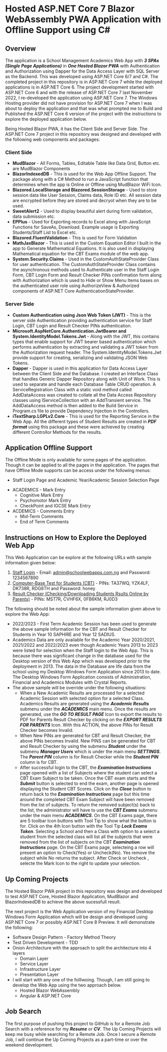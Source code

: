 # **Hosted ASP.NET Core 7 Blazor WebAssembly PWA Application with Offline Support using C#**
## Overview ##
The application is a School Management Academics Web App with ***3 SPAs (Single Page Applications)*** in ***One Hosted Blazor PWA*** with Authentication and Authorization using Dapper for the Data Access Layer with SQL Server as the Backend. This was developed using ASP.NET Core 6/7 and C#. The completed project in this repository is in ASP.NET Core 7 while the deployed applications is in ASP.NET Core 6. The project development started with ASP.NET Core 6 and with the release of ASP.NET Core 7 last November 2022, I re-developed the application using ASP.NET Core 7. The Windows Hosting provider did not have provision for ASP.NET Core 7 when I was about to deploy the application and that was what prompted me to Build and Published the ASP.NET Core 6 version of the project with the instructions to explore the deployed application below. 

Being Hosted Blazor PWA, it has the Client Side and Server Side. The ASP.NET Core 7 project in this repository was designed and developed with the following web components and packages:

### **Client Side** ###
* **MudBlazor** - All Forms, Tables, Editable Table like Data Grid, Button etc. are MudBlazor Components
* **BlazorIndexedDB** - This is used for the Web App Offline Support. The package along with a C# Method to run a JavaScript  function that determines when the app is Online or Offline using MudBlazor WiFi Icon.
* **Blazored.LocalStorage and Blazored.SessionStorage** - Used to store session data like User Session, Claims data, Role ID etc. All session data are encrypted before they are stored and decryot when they are to be used.
* **SweetAlert2** - Used to display beautiful alert during form validation, data submission etc.
* **EPPlus** - Used for Exporting records to Excel along with JavaScript  Functions for SaveAs, Download. Example usage  is Exporting Students/Staff List to Excel etc.
* **Blazored.FluentValidation** - This is used for Form Validation
* **MathJaxBlazor** - This is used in the Custom Equation Editor I built in the app to Generate Mathematical Equations. It is also used in displaying Mathematical equation for the CBT Exams module of the web app.
* **System.Security.Claims** - Used in the CustomAuthStateProvider Class for user authentication. The CustomAuthStateProvider Class contains the asynchronous methods used to Authenticate user in the Staff Login Form, CBT Login Form and Result Checker PINs confirmation form along with Authorization which is used to Hide or Show Menu Items bases on the authenticated user role using AuthorizeView & Authorized components of ASP.NET Core AuthenticationStateProvider.

### **Server Side** ###
* **Custom Authentication using Json Web Token (JWT)** - This is the server side Authentication providing authentication service for Staff Login, CBT Login and Result Checker PINs authentication.
* **Microsoft.AspNetCore.Authentication.JwtBearer and System.IdentityModel.Tokens.Jwt** - Along with the JWT, this contains types that enable support for JWT bearer based authentication which performs authentication by extracting and validating a JWT token from the Authorization request header. The  System.IdentityModel.Tokens.Jwt provide support for creating, serializing and validating JSON Web Tokens. 
* **Dapper** - Dapper is used in this application for Data Access Layer between the Client Side and the Database. I created an Interface Class that handles Generic Dapper Repository along with Unit of Work. This is used to separate and handle each Database Table CRUD operation. A ServiceRegistration Class with a static void method called AddDataAccess was created to collate all the Data Access Repository classes using IServiceCollection with an AddTransient service. The AddDataAccess method is then added to the Build Service in Program.cs file to provide Dependency Injection in the Controllers.
* **iTextSharp.LGPLv2.Core** - This is used for the Reporting Service in the Web App. All the different types of Student Results are created in ***PDF format*** using this package and these were achieved by creating different Controllor Methods for the results. 

## Application Offline Support ##
The Offline Mode is only available for some pages of the application. Though it can be applied to all the pages in the application. The pages that have Offline Mode supports can be access under the following menus:
- Staff Login Page and Academic Year/Academic Session Selection Page
* ACADEMICS - Mark Entry
  - Cognitive Mark Entry
  - Psychomotor Mark Entry
  - CheckPoint and IGCSE Mark Entry
* ACDEMICS - Comments Entry
  - Mid-Term Comments
  - End of Term Comments
  
## Instructions on How to Explore the Deployed Web App ##
This Web Application can be explore at the following URLs with sample information given below:

1. [Staff Login](https://schoolwebapps.com.ng/) - Email: admin@schoolwebapps.com.ng and Password: 1234567890 
2. [Computer-Base Test for Students (CBT)](https://schoolwebapps.com.ng/cbt) - PINs: TA37WQ, YZK4LF, DK738R, RDG8TH and Password: honey
3. [Result Checker (Checking/Downloading Students Rsults Online by Parents)](https://schoolwebapps.com.ng/resultchecker) - PINs: MST7R, CVHF6X, 0FB6KM, RJ0D3

The following should be noted about the sample information given above to explore the Web App: 
- 2022/2023 - First Term Academic Session has been used to generate the above sample information for the CBT and Result Checker for Students in Year 10 SAPHIRE and Year 12 SADIUS.
- Academics Data are only available for the Academic Year 2020/2021, 2021/2022 and 2022/2023 even though Academic Years 2013 to 2023 were listed for selection when the Staff login to the Web App. This is because there was significant change in the database used for the Desktop version of this Web App which was developed prior to the deployment in 2013. The data in the Database are life data from the school using my Desktop Windows Form Application since 2013 to date. The Desktop Windows Form Application consists of Administration, Financial and Academics Modules with Crystal Reports.
- The above sample will be override under the following situations:
  - When a New Academic Results are processed for a selected Academic Session with selected option for a selected Class. Academics Results are generated using the ***Academic Results*** submenu under the ***ACADEMICS*** main menu. Once the results are generated, use the ***GO TO RESULT PAGE*** Icon to export the results to PDF for Parents Result Checker by clicking on the ***EXPORT RESULTS FOR PARENTS*** Icon. With this ACTION, the above PINs for Result Checker becomes Invalid.
  - When New PINs are generated for CBT and Result Checker, the above PINs becomes Invalid. New PINS can be generated for CBT and Result Checker by using the submenu ***Student*** under the submenu ***Manager Users*** which is under the main menu ***SETTINGS***. The ***Parent PIN*** column is for Result Checker while the ***Student PIN*** column is for CBT.
  - After successful login to the CBT, the ***Examination Instructions*** page opened with a list of Subjects where the student can select a CBT Exam Subject to be taken. Once the CBT exam starts and the ***Submit*** button is selected to end the exam, another page is opened displaying the Student CBT Scores. Click on the ***Close*** button to return back to the ***Examination Instructions*** page but this time around the completed CBT Exam Subject will have been removed from the list of subjects. To return the removed subject(s) back to the list, the administrator will have to use the ***CBT Exams*** submenu under the main menu ***ACADEMICS***. On the CBT Exams page, there are 5 toolbar Icon buttons with Tool Tip to show what the button is for. Click on the 4th Icon button with the Tool Tip ***Lock Exams Taken***. Selecting a School and then a Class with option to a select a student from the selected class will list all the subjects that were removed from the list of subjects on the CBT ***Examination Instructions*** page. On the CBT Exams page, selecteing a row will present an option to Check(Yes) or Uncheck(No). Yes remove the subject while No returns the subject. After Check or Uncheck , selecte the Mark Icon to the right to update your selection.

## Up Coming Projects ##
The Hosted Blazor PWA project in this repository was design and developed to test ASP.NET Core, Hosted Blazor Application, MudBlazor and BlazorIndexedDB to achieve the above sucessfull result.

The next project is the Web Application version of my Financial Desktop Windows Form Application which will be design and developed using ASP.NET Core 7 or possibly ASP.NET Core 8 Preview. It will demonstrate the following:
- Software Design Pattern - Factory Method Theory
- Test Driven Development - TDD
- Onion Architecture with the approach to split the architecture into 4 layers
  - Domain Layer
  - Service Layer
  - Infrastructure Layer
  - Presentation Layer
- I will start with any one of the folllwoing. Though, I am still going to develop the Web App using the two approach below.
  - Hosted Blazor WebAssembly
  - Angular & ASP.NET Core

## Job Search ##
The first purpose of pushing this project to GitHub is for a Remote Job Search with a reference for my ***Resume*** or ***CV***. The Up Coming Projects will keep me busy while searching for a Remote Job. Once I secure a Remote Job, I will continue the Up Coming Projects as a part-time or over the weekend development.
